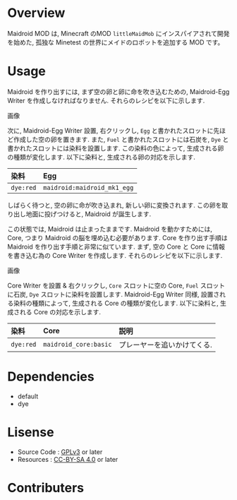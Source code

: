 # Overview

Maidroid MOD は, Minecraft のMOD `littleMaidMob` にインスパイアされて開発を始めた, 孤独な Minetest の世界にメイドのロボットを追加する MOD です。

# Usage

Maidroid を作り出すには, まず空の卵と卵に命を吹き込むための, Maidroid-Egg Writer を作成しなければなりません.
それらのレシピを以下に示します.

画像

次に, Maidroid-Egg Writer 設置, 右クリックし, `Egg` と書かれたスロットに先ほど作成した空の卵を置きます.
また, `Fuel` と書かれたスロットには石炭を, `Dye` と書かれたスロットには染料を設置します.
この染料の色によって, 生成される卵の種類が変化します.
以下に染料と, 生成される卵の対応を示します.

|染料|Egg|
|:--|:--|
|`dye:red`|`maidroid:maidroid_mk1_egg`|

しばらく待つと, 空の卵に命が吹き込まれ, 新しい卵に変換されます.
この卵を取り出し地面に投げつけると, Maidroid が誕生します.

この状態では, Maidroid は止まったままです.
Maidroid を動かすためには, Core, つまり Maidroid の脳を埋め込む必要があります.
Core を作り出す手順は Maidroid を作り出す手順と非常に似ています.
まず, 空の Core と Core に情報を書き込む為の Core Writer を作成します.
それらのレシピを以下に示します.

画像

Core Writer を設置 & 右クリックし, `Core` スロットに空の Core, `Fuel` スロットに石炭, `Dye` スロットに染料を設置します.
Maidroid-Egg Writer 同様, 設置される染料の種類によって, 生成される Core の種類が変化します.
以下に染料と, 生成される Core の対応を示します.

|染料|Core|説明|
|:--|:--|:--|
|`dye:red`|`maidroid_core:basic`|プレーヤーを追いかけてくる. |

# Dependencies

- default
- dye

# Lisense

- Source Code : [GPLv3](https://www.gnu.org/licenses/gpl-3.0.html) or later
- Resources : [CC-BY-SA 4.0](https://creativecommons.org/licenses/by-sa/4.0/) or later

# Contributers
